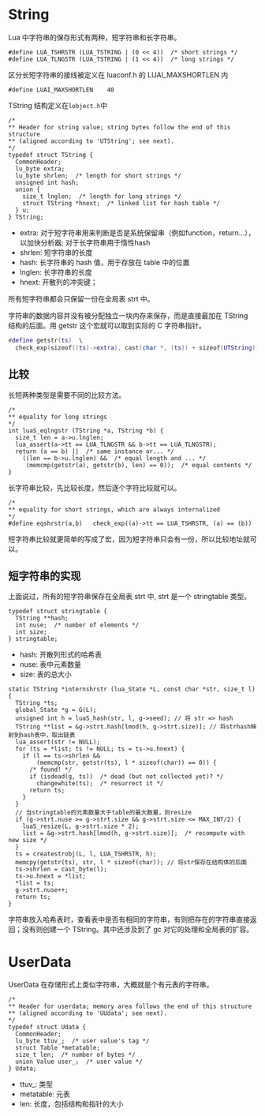 # String
Lua 中字符串的保存形式有两种，短字符串和长字符串。

```
#define LUA_TSHRSTR	(LUA_TSTRING | (0 << 4))  /* short strings */
#define LUA_TLNGSTR	(LUA_TSTRING | (1 << 4))  /* long strings */
```
区分长短字符串的接线被定义在 luaconf.h 的 LUAI_MAXSHORTLEN 内

```
#define LUAI_MAXSHORTLEN	40
```
TString 结构定义在`lobject.h`中

```
/*
** Header for string value; string bytes follow the end of this structure
** (aligned according to 'UTString'; see next).
*/
typedef struct TString {
  CommonHeader;
  lu_byte extra;
  lu_byte shrlen;  /* length for short strings */
  unsigned int hash;
  union {
    size_t lnglen;  /* length for long strings */
    struct TString *hnext;  /* linked list for hash table */
  } u;
} TString;
```
- extra: 对于短字符串用来判断是否是系统保留串（例如function，return...），以加快分析器; 对于长字符串用于惰性hash
- shrlen: 短字符串的长度
- hash: 长字符串的 hash 值，用于存放在 table 中的位置
- lnglen: 长字符串的长度
- hnext: 开散列的冲突键；

所有短字符串都会只保留一份在全局表 strt 中。

字符串的数据内容并没有被分配独立一块内存来保存，而是直接最加在 TString 结构的后面。用 getstr 这个宏就可以取到实际的 C 字符串指针。

```lua
#define getstr(ts)  \
  check_exp(sizeof((ts)->extra), cast(char *, (ts)) + sizeof(UTString))
```

## 比较
长短两种类型是需要不同的比较方法。

```
/*
** equality for long strings
*/
int luaS_eqlngstr (TString *a, TString *b) {
  size_t len = a->u.lnglen;
  lua_assert(a->tt == LUA_TLNGSTR && b->tt == LUA_TLNGSTR);
  return (a == b) ||  /* same instance or... */
    ((len == b->u.lnglen) &&  /* equal length and ... */
     (memcmp(getstr(a), getstr(b), len) == 0));  /* equal contents */
}
```
长字符串比较，先比较长度，然后逐个字符比较就可以。

```
/*
** equality for short strings, which are always internalized
*/
#define eqshrstr(a,b)	check_exp((a)->tt == LUA_TSHRSTR, (a) == (b))
```
短字符串比较就更简单的写成了宏，因为短字符串只会有一份，所以比较地址就可以。

## 短字符串的实现
上面说过，所有的短字符串保存在全局表 strt 中, strt 是一个 stringtable 类型。

```
typedef struct stringtable {
  TString **hash;
  int nuse;  /* number of elements */
  int size;
} stringtable;
```
- hash: 开散列形式的哈希表
- nuse: 表中元素数量
- size: 表的总大小

```
static TString *internshrstr (lua_State *L, const char *str, size_t l) {
  TString *ts;
  global_State *g = G(L);
  unsigned int h = luaS_hash(str, l, g->seed); // 将 str => hash
  TString **list = &g->strt.hash[lmod(h, g->strt.size)]; // 将strhash映射到hash表中，取出链表
  lua_assert(str != NULL);
  for (ts = *list; ts != NULL; ts = ts->u.hnext) {
    if (l == ts->shrlen &&
        (memcmp(str, getstr(ts), l * sizeof(char)) == 0)) {
      /* found! */
      if (isdead(g, ts))  /* dead (but not collected yet)? */
        changewhite(ts);  /* resurrect it */
      return ts;
    }
  }
  // 当stringtable的元素数量大于table的最大数量，则resize
  if (g->strt.nuse >= g->strt.size && g->strt.size <= MAX_INT/2) {
    luaS_resize(L, g->strt.size * 2);
    list = &g->strt.hash[lmod(h, g->strt.size)];  /* recompute with new size */
  }
  ts = createstrobj(L, l, LUA_TSHRSTR, h);
  memcpy(getstr(ts), str, l * sizeof(char)); // 将str保存在结构体的后面
  ts->shrlen = cast_byte(l);
  ts->u.hnext = *list;
  *list = ts;
  g->strt.nuse++;
  return ts;
}
```
字符串放入哈希表时，查看表中是否有相同的字符串，有则把存在的字符串直接返回；没有则创建一个 TString。其中还涉及到了 gc 对它的处理和全局表的扩容。

# UserData
UserData 在存储形式上类似字符串，大概就是个有元表的字符串。

```
/*
** Header for userdata; memory area follows the end of this structure
** (aligned according to 'UUdata'; see next).
*/
typedef struct Udata {
  CommonHeader;
  lu_byte ttuv_;  /* user value's tag */
  struct Table *metatable;
  size_t len;  /* number of bytes */
  union Value user_;  /* user value */
} Udata;
```
- ttuv_: 类型
- metatable: 元表
- len: 长度，包括结构和指针的大小



